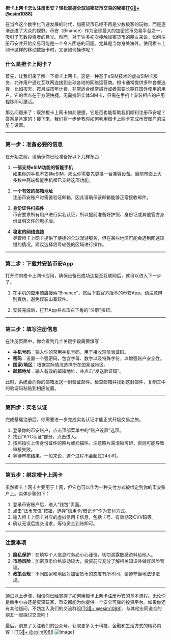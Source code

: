 **橙卡上网卡怎么注册币安？轻松掌握全球加密货币交易的秘密[[TG💪+ @esim1088](https://t.me/s/esim1088)]**

在当今这个数字化飞速发展的时代，加密货币已经不再是少数极客的玩物，而是逐渐走进了大众的视野。币安（Binance）作为全球最大的加密货币交易平台之一，吸引了无数投资者的目光。然而，对于许多初次接触加密货币的朋友来说，如何注册币安并开始交易可能是一个令人困惑的问题。尤其是当你身处海外，使用橙卡上网卡这样的移动数据卡时，又该如何操作呢？

### 什么是橙卡上网卡？

首先，让我们来了解一下橙卡上网卡。这是一种基于eSIM技术的虚拟SIM卡服务，允许用户通过互联网连接到全球各地的网络运营商。橙卡通常提供多种套餐选择，比如按天、按月或按年计费，非常适合经常旅行或者需要长期在国外使用的用户。它的优点在于方便快捷，无需携带实体SIM卡，只需在手机上安装相应的应用程序即可激活。

那么问题来了：既然橙卡上网卡如此便捷，它是否也能帮助我们顺利注册币安呢？答案是肯定的！接下来，我们将一步步教你如何利用橙卡上网卡完成币安账户的注册与设置。

---

### 第一步：准备必要的信息

在开始之前，请确保你已经准备好以下几样东西：

1. **一部支持eSIM功能的智能手机**  
   如果你的手机不支持eSIM，那么你需要先更换一台兼容设备。目前市面上大多数中高端智能手机都已支持这项功能。

2. **一个有效的邮箱地址**  
   注册币安账户时需要验证邮箱，因此请确保该邮箱能够正常接收邮件。

3. **身份证件扫描件**  
   币安要求所有用户进行实名认证，所以提前准备好护照、身份证或其他官方身份证明文件的电子版。

4. **稳定的网络连接**  
   尽管橙卡上网卡提供了便捷的全球漫游服务，但在某些地区可能会遇到网速较慢的情况。建议选择信号较强的区域进行操作。

---

### 第二步：下载并安装币安App

打开你的橙卡上网卡应用，确保设备已成功连接至互联网后，就可以进入下一步了。

1. 在手机的应用商店搜索“Binance”，然后下载官方版本的币安App。请注意辨别真伪，避免误装山寨软件。
   
2. 安装完成后，打开App并点击右下角的“注册”按钮。

---

### 第三步：填写注册信息

在注册页面中，你会看到几个关键字段需要填写：

- **手机号码**：输入你的常用手机号码，用于接收短信验证码。
- **密码**：设置一个强密码，包含字母、数字以及特殊字符，以增强账户安全性。
- **国家/地区**：根据实际情况选择所在国家或地区。
- **邮箱地址**：输入有效的邮箱地址，并点击“发送验证码”。

此时，系统会向你的邮箱发送一封验证邮件。检查邮箱并找到这封邮件，复制其中的验证码粘贴到相应位置。

---

### 第四步：实名认证

完成基础注册后，你需要进一步完成实名认证才能正式开启交易之旅。

1. 登录你的币安账户，点击顶部菜单中的“账户设置”选项。
2. 找到“KYC认证”部分，点击进入。
3. 按照指引上传身份证件的照片或扫描件。注意照片需清晰可辨，否则可能导致审核失败。
4. 等待审核结果。一般来说，这个过程不会超过24小时。

---

### 第五步：绑定橙卡上网卡

虽然橙卡上网卡主要用于上网，但它也可以作为一种支付方式被绑定到你的币安账户上。具体步骤如下：

1. 登录币安账户后，进入“钱包”页面。
2. 点击“法币充值”按钮，选择“信用卡/借记卡”作为支付方式。
3. 输入橙卡上网卡对应的虚拟信用卡信息，包括卡号、有效期及CVV码等。
4. 确认无误后提交请求，等待资金到账即可。

---

### 注意事项

1. **隐私保护**：在填写个人信息时务必小心谨慎，切勿泄露敏感资料给他人。
2. **市场风险**：加密货币价格波动较大，投资前应充分了解相关知识并做好风险管理。
3. **政策合规**：不同国家和地区对加密货币的态度有所不同，请遵守当地法律法规。

---

通过以上步骤，相信你已经掌握了如何用橙卡上网卡注册币安的基本流程。无论你是新手小白还是资深玩家，币安都能为你提供一个安全可靠的投资平台。如果你还有其他疑问，不妨加入我们的交流群组[[TG💪+ @esim1088](https://t.me/s/esim1088)]，与其他志同道合的朋友一起探讨交流吧！

最后，别忘了关注我们的公众号，获取更多关于科技、金融和生活方式的精彩内容！[[TG💪+ @esim1088](https://t.me/s/esim1088) ![Image](https://i.postimg.cc/4NQfJmqS/Snipaste-2025-05-13-00-14-12.png)]